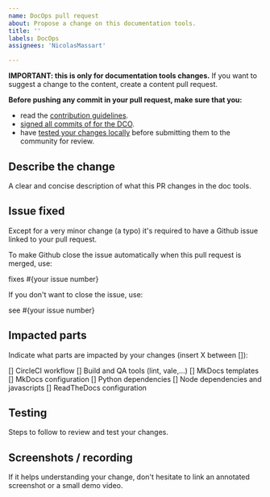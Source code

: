 ```yaml
---
name: DocOps pull request
about: Propose a change on this documentation tools.
title: ''
labels: DocOps
assignees: 'NicolasMassart'

---
```


**IMPORTANT: this is only for documentation tools changes.**
If you want to suggest a change to the content, create a content pull request.

**Before pushing any commit in your pull request, make sure that you:**

- read the [contribution guidelines](https://wiki.hyperledger.org/display/BESU/Contributing+to+documentation).
- [signed all commits of for the DCO](https://wiki.hyperledger.org/display/BESU/DCO).
- have [tested your changes locally](https://wiki.hyperledger.org/display/BESU/MkDocs+And+Markdown+Guide#MkDocsAndMarkdownGuide-PreviewTheDocumentation) before submitting them to the community for review.

## Describe the change

A clear and concise description of what this PR changes in the doc tools.

## Issue fixed

Except for a very minor change (a typo) it's required to have a Github issue linked to your
pull request.

To make Github close the issue automatically when this pull request is merged, use:

fixes #{your issue number}

If you don't want to close the issue, use:

see #{your issue number}

## Impacted parts

Indicate what parts are impacted by your changes (insert X between []):

[] CircleCI workflow
[] Build and QA tools (lint, vale,...)
[] MkDocs templates
[] MkDocs configuration
[] Python dependencies
[] Node dependencies and javascripts
[] ReadTheDocs configuration

## Testing

Steps to follow to review and test your changes.

## Screenshots / recording

If it helps understanding your change,
don't hesitate to link an annotated screenshot or a small demo video.
